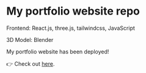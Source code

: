 # My portfolio website repo

Frontend: React.js, three.js, tailwindcss, JavaScript

3D Model: Blender

My portfolio website has been deployed!

👉 Check out [here](https://www.evelynliu.com/).
